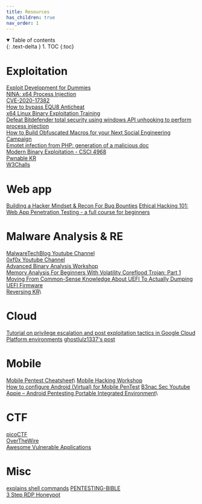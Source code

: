 ```yaml
---
title: Resources
has_children: true
nav_order: 1
---
```


<details open markdown="block">
  <summary>
    Table of contents
  </summary>
  {: .text-delta }
1. TOC
{:toc}
</details>




# Exploitation
[Exploit Development for Dummies](https://youtu.be/c7H1W4BmZ6g)\
[NINA: x64 Process Injection](https://undev.ninja/nina-x64-process-injection/)\
[CVE-2020-17382](https://github.com/uf0o/CVE-2020-17382/blob/master/win10/win10_1709_CVE-2020-17382.c)\
[How to bypass EQU8 Anticheat](https://guidedhacking.com/threads/how-to-bypass-equ8-anticheat.16132/)\
[x64 Linux Binary Exploitation Training](https://www.youtube.com/watch?v=gxU3e7GbC-M)\
[Defeat Bitdefender total security using windows API unhooking to perform process injection](https://shells.systems/defeat-bitdefender-total-security-using-windows-api-unhooking-to-perform-process-injection/)\
[How to Build Obfuscated Macros for your Next Social Engineering Campaign](https://blog.focal-point.com/how-to-build-obfuscated-macros-for-your-next-social-engineering-campaign)\
[Emotet infection from PHP: generation of a malicious doc](https://andpalmier.github.io/posts/emotet-php-maldoc/)\
[Modern Binary Exploitation - CSCI 4968](https://github.com/RPISEC/MBE)\
[Pwnable KR](http://pwnable.kr/)\
[W3Challs](https://w3challs.com/)


# Web app 
[Building a Hacker Mindset & Recon For Bug Bounties](https://drive.google.com/file/d/1bYx_asG1LCbYaCv70SaVBrPxRa4g-WTH/view)
[Ethical Hacking 101: Web App Penetration Testing - a full course for beginners](https://youtu.be/2_lswM1S264)

# Malware Analysis & RE
[MalwareTechBlog Youtube Channel](https://www.youtube.com/c/MalwareTechBlog/videos)\
[0xf0x Youtube Channel](https://www.youtube.com/channel/UCCnZXAoXRb6GDLjuFo0dmIg)\
[Advanced Binary Analysis Workshop](https://gitlab.com/gavz/advanced-binary-analysis)\
[Memory Analysis For Beginners With Volatility Coreflood Trojan: Part 1](https://medium.com/@davidschiff_35251/memory-analysis-for-beginners-with-volatility-coreflood-trojan-part-1-89981433eeb6)\
[Moving From Common-Sense Knowledge About UEFI To Actually Dumping UEFI Firmware](https://labs.sentinelone.com/moving-from-common-sense-knowledge-about-uefi-to-actually-dumping-uefi-firmware/)\
[Reversing KR](http://reversing.kr/)\

# Cloud
[Tutorial on privilege escalation and post exploitation tactics in Google Cloud Platform environments](https://about.gitlab.com/blog/2020/02/12/plundering-gcp-escalating-privileges-in-google-cloud-platform/)
[ghostlulz1337's post](https://twitter.com/ghostlulz1337/status/1314262418441338881?s=20)

# Mobile
[Mobile Pentest Cheatsheet](https://github.com/whb224117/MobileApp-Pentest-Cheatsheet)\ 
[Mobile Hacking Workshop](https://twitter.com/B3nac/status/1317185026677641218?s=20)\
[How to configure Android (Virtual) for Mobile PenTest](https://securityboulevard.com/2020/09/how-to-configure-android-virtual-for-mobile-pentest/)
[B3nac Sec Youtube](https://www.youtube.com/channel/UCeSBNDhEqcQSfeR8LEcD-NA)\
[Appie – Android Pentesting Portable Integrated Environment](https://manifestsecurity.com/appie/)\

# CTF
[picoCTF](https://picoctf.org/)\
[OverTheWire](https://overthewire.org/wargames/)\
[Awesome Vulnerable Applications](https://github.com/vavkamil/awesome-vulnerable-apps)

# Misc
[explains shell commands](https://explainshell.com/)
[PENTESTING-BIBLE](https://github.com/blaCCkHatHacEEkr/PENTESTING-BIBLE)\
[3 Step RDP Honeypot](https://medium.com/pythonic-forensics/3-step-rdp-honeypot-step-3-build-the-bot-c6552fab1740)
